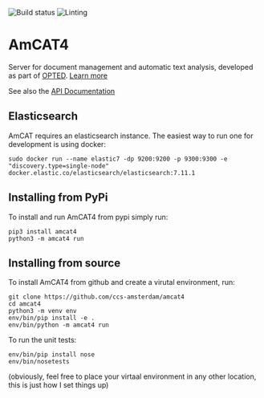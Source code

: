 
![Build status](https://github.com/ccs-amsterdam/amcat4/actions/workflows/unittests.yml/badge.svg)
![Linting](https://github.com/ccs-amsterdam/amcat4/actions/workflows/linting.yml/badge.svg)

# AmCAT4

Server for document management and automatic text analysis, developed as part of [OPTED](https://opted.eu). 
[Learn more](https://opted.eu/fileadmin/user_upload/k_opted/OPTED_deliverable_D7.1.pdf)

See also the [API Documentation](apidoc.md)

## Elasticsearch

AmCAT requires an elasticsearch instance. The easiest way to run one for development is using docker:

```
sudo docker run --name elastic7 -dp 9200:9200 -p 9300:9300 -e "discovery.type=single-node" docker.elastic.co/elasticsearch/elasticsearch:7.11.1
```

## Installing from PyPi

To install and run AmCAT4 from pypi simply run:

```
pip3 install amcat4
python3 -m amcat4 run
```

## Installing from source

To install AmCAT4 from github and create a virutal environment, run:

```
git clone https://github.com/ccs-amsterdam/amcat4
cd amcat4
python3 -m venv env
env/bin/pip install -e .
env/bin/python -m amcat4 run
```

To run the unit tests:

```
env/bin/pip install nose
env/bin/nosetests
```

(obviously, feel free to place your virtaal environment in any other location, this is just how I set things up)



